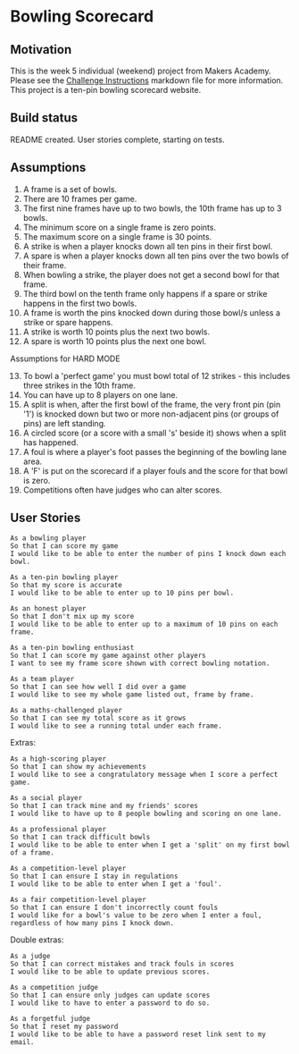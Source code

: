 # Bowling Scorecard

## Motivation

This is the week 5 individual (weekend) project from Makers Academy. Please see the [Challenge Instructions](./miscellany/docs/Challenge_Instructions.md) markdown file for more information.
This project is a ten-pin bowling scorecard website.

## Build status

README created. User stories complete, starting on tests.

## Assumptions

1. A frame is a set of bowls.
2. There are 10 frames per game.
3. The first nine frames have up to two bowls, the 10th frame has up to 3 bowls.
4. The minimum score on a single frame is zero points.
5. The maximum score on a single frame is 30 points.
6. A strike is when a player knocks down all ten pins in their first bowl.
7. A spare is when a player knocks down all ten pins over the two bowls of their frame.
8. When bowling a strike, the player does not get a second bowl for that frame.
9. The third bowl on the tenth frame only happens if a spare or strike happens in the first two bowls.
10. A frame is worth the pins knocked down during those bowl/s unless a strike or spare happens.
11. A strike is worth 10 points plus the next two bowls.
12. A spare is worth 10 points plus the next one bowl.

Assumptions for HARD MODE

13. To bowl a 'perfect game' you must bowl total of 12 strikes - this includes three strikes in the 10th frame.
14. You can have up to 8 players on one lane.
15. A split is when, after the first bowl of the frame, the very front pin (pin '1') is knocked down but two or more non-adjacent pins (or groups of pins) are left standing.
16. A circled score (or a score with a small 's' beside it) shows when a split has happened.
17. A foul is where a player's foot passes the beginning of the bowling lane area.
18. A 'F' is put on the scorecard if a player fouls and the score for that bowl is zero.
19. Competitions often have judges who can alter scores.


## User Stories

```
As a bowling player
So that I can score my game
I would like to be able to enter the number of pins I knock down each bowl.

As a ten-pin bowling player
So that my score is accurate
I would like to be able to enter up to 10 pins per bowl.

As an honest player
So that I don't mix up my score
I would like to be able to enter up to a maximum of 10 pins on each frame.

As a ten-pin bowling enthusiast
So that I can score my game against other players
I want to see my frame score shown with correct bowling notation.

As a team player
So that I can see how well I did over a game
I would like to see my whole game listed out, frame by frame.

As a maths-challenged player
So that I can see my total score as it grows
I would like to see a running total under each frame.
```

Extras:
```
As a high-scoring player
So that I can show my achievements
I would like to see a congratulatory message when I score a perfect game.

As a social player
So that I can track mine and my friends' scores
I would like to have up to 8 people bowling and scoring on one lane.

As a professional player
So that I can track difficult bowls
I would like to be able to enter when I get a 'split' on my first bowl of a frame.

As a competition-level player
So that I can ensure I stay in regulations
I would like to be able to enter when I get a 'foul'.

As a fair competition-level player
So that I can ensure I don't incorrectly count fouls
I would like for a bowl's value to be zero when I enter a foul, regardless of how many pins I knock down.
```

Double extras:
```
As a judge
So that I can correct mistakes and track fouls in scores
I would like to be able to update previous scores.

As a competition judge
So that I can ensure only judges can update scores
I would like to have to enter a password to do so.

As a forgetful judge
So that I reset my password
I would like to be able to have a password reset link sent to my email.
```

